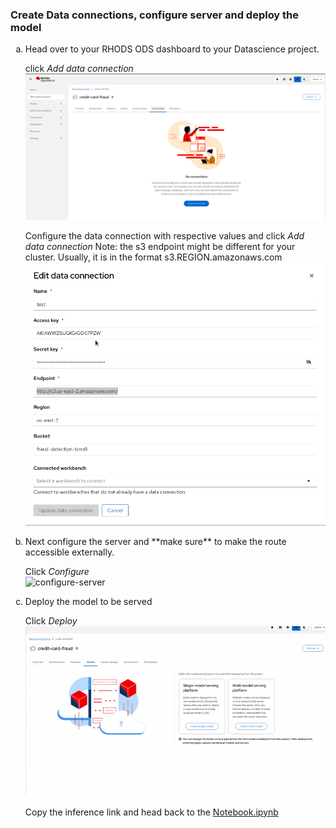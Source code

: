 ### Create Data connections, configure server and deploy the model
<ol type="a">
<li>Head over to your RHODS ODS dashboard to your Datascience project.</li>

click _Add data connection_</br>
![add-data-connection](images/add-data-connection.png)

Configure the data connection with respective values and click _Add data connection_
Note: the s3 endpoint might be different for your cluster. Usually, it is in the format s3.REGION.amazonaws.com</br>
![data-conn-config](gif/data-connection.gif)

<li>Next configure the server and **make sure** to make the route accessible externally.</li>

Click _Configure_</br>
![configure-server](gif/configure-server.gif)

<li>Deploy the model to be served</li>

Click _Deploy_</br>
![deploy-model](gif/deploy-model.gif)


Copy the inference link and head back to the [Notebook.ipynb](Notebook.ipynb)
</ol>